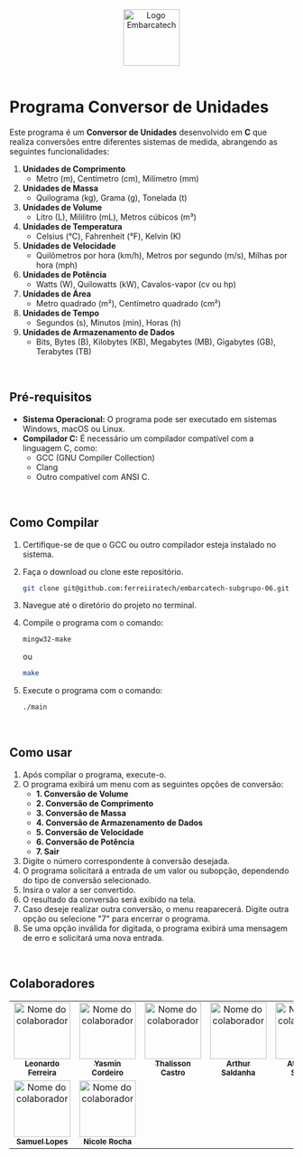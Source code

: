 <div align="center">
    <img src="https://moodle.embarcatech.cepedi.org.br/pluginfile.php/1/theme_moove/logo/1733422525/Group%20658.png" alt="Logo Embarcatech" height="100">
</div>

<br>

# Programa Conversor de Unidades

Este programa é um **Conversor de Unidades** desenvolvido em **C** que realiza conversões entre diferentes sistemas de medida, abrangendo as seguintes funcionalidades:

1. **Unidades de Comprimento**  
   - Metro (m), Centímetro (cm), Milímetro (mm)
2. **Unidades de Massa**  
   - Quilograma (kg), Grama (g), Tonelada (t)
3. **Unidades de Volume**  
   - Litro (L), Mililitro (mL), Metros cúbicos (m³)
4. **Unidades de Temperatura**  
   - Celsius (°C), Fahrenheit (°F), Kelvin (K)
5. **Unidades de Velocidade**  
   - Quilômetros por hora (km/h), Metros por segundo (m/s), Milhas por hora (mph)
6. **Unidades de Potência**  
   - Watts (W), Quilowatts (kW), Cavalos-vapor (cv ou hp)
7. **Unidades de Área**  
   - Metro quadrado (m²), Centímetro quadrado (cm²)
8. **Unidades de Tempo**  
   - Segundos (s), Minutos (min), Horas (h)
9. **Unidades de Armazenamento de Dados**  
   - Bits, Bytes (B), Kilobytes (KB), Megabytes (MB), Gigabytes (GB), Terabytes (TB)

<br>

## Pré-requisitos

- **Sistema Operacional:** O programa pode ser executado em sistemas Windows, macOS ou Linux.  
- **Compilador C:** É necessário um compilador compatível com a linguagem C, como:
  - GCC (GNU Compiler Collection)
  - Clang  
  - Outro compatível com ANSI C.

<br>

## Como Compilar

1. Certifique-se de que o GCC ou outro compilador esteja instalado no sistema.  
2. Faça o download ou clone este repositório.
    ```bash
    git clone git@github.com:ferreiiratech/embarcatech-subgrupo-06.git
    ```

3. Navegue até o diretório do projeto no terminal.  
4. Compile o programa com o comando:  
   ```bash
   mingw32-make 
   ```
   ou 
    ```bash
    make
    ```

5. Execute o programa com o comando:
   ```bash
   ./main
   ```
<br>

## Como usar  

1. Após compilar o programa, execute-o.  
2. O programa exibirá um menu com as seguintes opções de conversão:  
    - **1. Conversão de Volume**  
    - **2. Conversão de Comprimento**  
    - **3. Conversão de Massa**  
    - **4. Conversão de Armazenamento de Dados**  
    - **5. Conversão de Velocidade**  
    - **6. Conversão de Potência**  
    - **7. Sair**  
3. Digite o número correspondente à conversão desejada.  
4. O programa solicitará a entrada de um valor ou subopção, dependendo do tipo de conversão selecionado.  
5. Insira o valor a ser convertido.  
6. O resultado da conversão será exibido na tela.  
7. Caso deseje realizar outra conversão, o menu reaparecerá. Digite outra opção ou selecione "7" para encerrar o programa.  
8. Se uma opção inválida for digitada, o programa exibirá uma mensagem de erro e solicitará uma nova entrada.  


<br>

## Colaboradores
<table>
  <tr>
    <td align="center">
      <a href="https://github.com/ferreiiratech">
        <img src="https://github.com/ferreiiratech.png" width="100px;" alt="Nome do colaborador"/><br>
        <sub>
          <b>Leonardo Ferreira</b>
        </sub>
      </a>
    </td>
    <td align="center">
      <a href="https://github.com/yasmincsme">
        <img src="https://github.com/yasmincsme.png" width="100px;" alt="Nome do colaborador"/><br>
        <sub>
          <b>Yasmin Cordeiro</b>
        </sub>
      </a>
    </td>
    <td align="center">
      <a href="https://github.com/thalissoncastrog">
        <img src="https://github.com/thalissoncastrog.png" width="100px;" alt="Nome do colaborador"/><br>
        <sub>
          <b>Thalisson Castro</b>
        </sub>
      </a>
    </td>
    <td align="center">
      <a href="https://github.com/ArthurSaldanha01">
        <img src="https://github.com/ArthurSaldanha01.png" width="100px;" alt="Nome do colaborador"/><br>
        <sub>
          <b>Arthur Saldanha</b>
        </sub>
      </a>
    </td>
        <td align="center">
      <a href="https://github.com/ateniltonjr">
        <img src="https://github.com/ateniltonjr.png" width="100px;" alt="Nome do colaborador"/><br>
        <sub>
          <b>Atenilton Santos</b>
        </sub>
      </a>
    </td>
    </td>
        <td align="center">
      <a href="https://github.com/bigodinhojf">
        <img src="https://github.com/bigodinhojf.png" width="100px;" alt="Nome do colaborador"/><br>
        <sub>
          <b>João Felipe</b>
        </sub>
      </a>
    </td>
  </tr>
  <tr>
    </td>
        <td align="center">
      <a href="https://github.com/SamuelLopesH">
        <img src="https://github.com/SamuelLopesH.png" width="100px;" alt="Nome do colaborador"/><br>
        <sub>
          <b>Samuel Lopes</b>
        </sub>
      </a>
    </td>
    </td>
        <td align="center">
      <a href="https://github.com/nrocha46">
        <img src="https://github.com/nrocha46.png" width="100px;" alt="Nome do colaborador"/><br>
        <sub>
          <b>Nicole Rocha</b>
        </sub>
      </a>
    </td>
  </tr>
</table>
